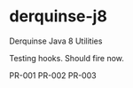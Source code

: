 derquinse-j8
============

Derquinse Java 8 Utilities

Testing hooks. Should fire now.

PR-001
PR-002
PR-003
